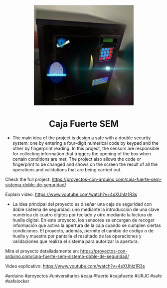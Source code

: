 <div id="header" align="center">
  <img src="https://github.com/Mvrtn-design/Arduino-Caja-Fuerte-SEM/blob/main/Ilustration.jpg"/>
  <h1 align=center" >Caja Fuerte SEM</h1> 
 </div>
 
- The main idea of the project is design a safe with a double security system: 
one by entering a four-digit numerical code by keypad and the other by fingerprint reading. 
In this project, the sensors are responsible for collecting information that triggers the opening of the box when certain conditions are met. The project also allows the code or fingerprint to be changed and shows on the screen the result of all the operations and validations that are being carried out.
 

Check the full project: https://proyectos-con-arduino.com/caja-fuerte-sem-sistema-doble-de-seguridad/

Explain video: https://www.youtube.com/watch?v=4sXUhIz1R3s




- La idea principal del proyecto es diseñar una caja de seguridad con doble sistema de seguridad: 
uno mediante la introducción de una clave numérica de cuatro dígitos por teclado y otro mediante la lectura de huella digital. 
En este proyecto, los sensores se encargan de recoger información que activa la apertura de la caja cuando se cumplen ciertas condiciones. El proyecto, además, permite el cambio de código o de huella y muestra por pantalla el resultado de las operaciones
y validaciones que realiza el sistema para autorizar la apertura.

Mira el proyecto detalladamente en: https://proyectos-con-arduino.com/caja-fuerte-sem-sistema-doble-de-seguridad/

Video explicativo: https://www.youtube.com/watch?v=4sXUhIz1R3s



#arduino #proyectos #universitarios #caja #fuerte #cajafuerte #URJC #safe #safelocker
